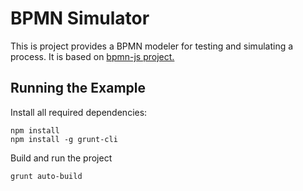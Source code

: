 # BPMN Simulator
This is project provides a BPMN modeler for testing and simulating a process.
It is based on [bpmn-js project.](https://github.com/bpmn-io/)

## Running the Example

Install all required dependencies:

```
npm install
npm install -g grunt-cli
```

Build and run the project

```
grunt auto-build
```